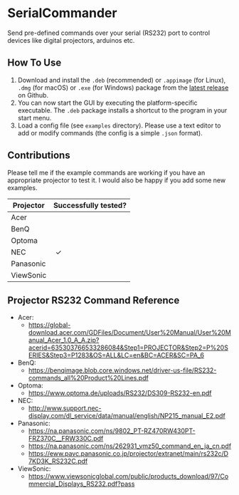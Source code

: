 # SerialCommander
Send pre-defined commands over your serial (RS232) port to control devices like digital projectors, arduinos etc.

## How To Use
1. Download and install the `.deb` (recommended) or `.appimage` (for Linux), `.dmg` (for macOS) or `.exe` (for Windows) package from the [latest release](https://github.com/schorschii/sixleds/releases) on Github.
2. You can now start the GUI by executing the platform-specific executable. The `.deb` package installs a shortcut to the program in your start menu.
3. Load a config file (see `examples` directory). Please use a text editor to add or modify commands (the config is a simple `.json` format).

## Contributions
Please tell me if the example commands are working if you have an appropriate projector to test it. I would also be happy if you add some new examples.

| Projector | Successfully tested? |
| --------- | -------------------- |
| Acer      |                      |
| BenQ      |                      |
| Optoma    |                      |
| NEC       |  ✓                   |
| Panasonic |                      |
| ViewSonic |                      |

## Projector RS232 Command Reference
- Acer:
  - https://global-download.acer.com/GDFiles/Document/User%20Manual/User%20Manual_Acer_1.0_A_A.zip?acerid=635303766533286084&Step1=PROJECTOR&Step2=P%20SERIES&Step3=P1283&OS=ALL&LC=en&BC=ACER&SC=PA_6
- BenQ:
  - https://benqimage.blob.core.windows.net/driver-us-file/RS232-commands_all%20Product%20Lines.pdf
- Optoma:
  - https://www.optoma.de/uploads/RS232/DS309-RS232-en.pdf
- NEC:
  - http://www.support.nec-display.com/dl_service/data/manual/english/NP215_manual_E2.pdf
- Panasonic:
  - https://na.panasonic.com/ns/9802_PT-RZ470RW430PT-FRZ370C__FRW330C.pdf
  - https://na.panasonic.com/ns/262931_vmz50_command_en_ja_cn.pdf
  - https://eww.pavc.panasonic.co.jp/projector/extranet/main/rs232c/D7KD3K_RS232C.pdf
- ViewSonic:
  - https://www.viewsonicglobal.com/public/products_download/97/Commercial_Displays_RS232.pdf?pass
